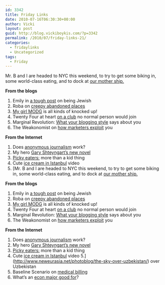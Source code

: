 ```yaml
---
id: 3342
title: Friday Links
date: 2010-07-16T06:30:30+00:00
author: Vicki
layout: post
guid: http://blog.vickiboykis.com/?p=3342
permalink: /2010/07/friday-links-21/
categories:
  - fridaylinks
  - Uncategorized
tags:
  - Friday
---
```

Mr. B and I are headed to NYC this weekend, to try to get some biking in, some world-class eating, and to dock at [our mother ship.](http://nymag.com/guides/everything/brighton-beach/)

**From the blogs**

  1. Emily in [a tough post](http://emilylhauserinmyhead.wordpress.com/2010/07/14/bad-jews/) on being Jewish
  2. Roba on [creepy abandoned places](http://andfaraway.net/blog/2008/06/15/abandoned/)
  3. [My girl MODG](http://www.modgblog.com/2010/07/12/after-four-months-the-reveal-of-the-worst-kept-secret-in-the-history-of-the-internet-and-i-blame-you/) is all kinds of knocked up!
  4. Twenty Four at heart [on a club](http://www.twentyfouratheart.com/twenty_four_at_heart/2010/07/the-6040-club.html?utm_source=feedburner&utm_medium=feed&utm_campaign=Feed%3A+24AtHeart+%28Twenty+Four+At+Heart%29) no normal person would join
  5. Marginal Revolution: [What your blogging style](http://www.marginalrevolution.com/marginalrevolution/2010/07/what-your-blogging-style-shows.html) says about you
  6. The Weakonomist on [how marketers exploit](http://feedproxy.google.com/~r/Weakonomicscom/~3/MRii3ksoOPs/) you

**From the Internet**

  1. Does [anonymous journalism](http://www.jpost.com/Business/BusinessNews/Article.aspx?id=181466) work?
  2. My hero [Gary Shteyngart&#8217;s new novel](http://forward.com/articles/129333/)
  3. [Picky eaters:](http://online.wsj.com/article/SB10001424052748704699604575343130457388718.html) more than a kid thing
  4. Cute [ice cream in Istanbul](http://www.safeshare.tv/v/fvUQQF5S4Dg) video
  5. [Mr. B and I are headed to NYC this weekend, to try to get some biking in, some world-class eating, and to dock at [our mother ship.](http://nymag.com/guides/everything/brighton-beach/)

**From the blogs**

  1. Emily in [a tough post](http://emilylhauserinmyhead.wordpress.com/2010/07/14/bad-jews/) on being Jewish
  2. Roba on [creepy abandoned places](http://andfaraway.net/blog/2008/06/15/abandoned/)
  3. [My girl MODG](http://www.modgblog.com/2010/07/12/after-four-months-the-reveal-of-the-worst-kept-secret-in-the-history-of-the-internet-and-i-blame-you/) is all kinds of knocked up!
  4. Twenty Four at heart [on a club](http://www.twentyfouratheart.com/twenty_four_at_heart/2010/07/the-6040-club.html?utm_source=feedburner&utm_medium=feed&utm_campaign=Feed%3A+24AtHeart+%28Twenty+Four+At+Heart%29) no normal person would join
  5. Marginal Revolution: [What your blogging style](http://www.marginalrevolution.com/marginalrevolution/2010/07/what-your-blogging-style-shows.html) says about you
  6. The Weakonomist on [how marketers exploit](http://feedproxy.google.com/~r/Weakonomicscom/~3/MRii3ksoOPs/) you

**From the Internet**

  1. Does [anonymous journalism](http://www.jpost.com/Business/BusinessNews/Article.aspx?id=181466) work?
  2. My hero [Gary Shteyngart&#8217;s new novel](http://forward.com/articles/129333/)
  3. [Picky eaters:](http://online.wsj.com/article/SB10001424052748704699604575343130457388718.html) more than a kid thing
  4. Cute [ice cream in Istanbul](http://www.safeshare.tv/v/fvUQQF5S4Dg) video
  5.](http://www.neweurasia.net/photoblog/the-sky-over-uzbekistan/) over Uzbekistan
  6. Baseline Scenario on [medical billing](http://baselinescenario.com/2010/07/09/bad-software/?utm_source=feedburner&utm_medium=feed&utm_campaign=Feed%3A+BaselineScenario+%28The+Baseline+Scenario%29)
  7. What&#8217;s an [econ major good for](http://www.marginalrevolution.com/marginalrevolution/2010/07/whats-an-economics-major-good-for.html)?
